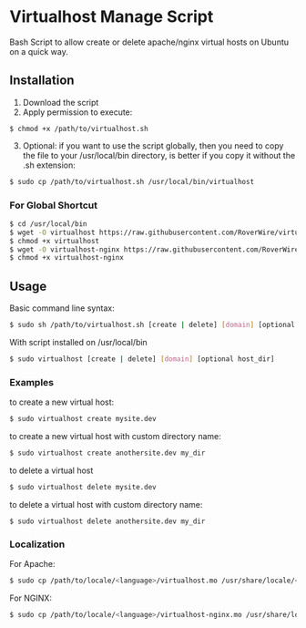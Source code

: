 Virtualhost Manage Script
===========

Bash Script to allow create or delete apache/nginx virtual hosts on Ubuntu on a quick way.

## Installation ##

1. Download the script
2. Apply permission to execute:

```
$ chmod +x /path/to/virtualhost.sh
```

3. Optional: if you want to use the script globally, then you need to copy the file to your /usr/local/bin directory, is better
if you copy it without the .sh extension:

```bash
$ sudo cp /path/to/virtualhost.sh /usr/local/bin/virtualhost
```

### For Global Shortcut ###

```bash
$ cd /usr/local/bin
$ wget -O virtualhost https://raw.githubusercontent.com/RoverWire/virtualhost/master/virtualhost.sh
$ chmod +x virtualhost
$ wget -O virtualhost-nginx https://raw.githubusercontent.com/RoverWire/virtualhost/master/virtualhost-nginx.sh
$ chmod +x virtualhost-nginx
```

## Usage ##

Basic command line syntax:

```bash
$ sudo sh /path/to/virtualhost.sh [create | delete] [domain] [optional host_dir]
```

With script installed on /usr/local/bin

```bash
$ sudo virtualhost [create | delete] [domain] [optional host_dir]
```

### Examples ###

to create a new virtual host:

```bash
$ sudo virtualhost create mysite.dev
```
to create a new virtual host with custom directory name:

```bash
$ sudo virtualhost create anothersite.dev my_dir
```
to delete a virtual host

```bash
$ sudo virtualhost delete mysite.dev
```

to delete a virtual host with custom directory name:

```
$ sudo virtualhost delete anothersite.dev my_dir
```
### Localization

For Apache:

```bash
$ sudo cp /path/to/locale/<language>/virtualhost.mo /usr/share/locale/<language>/LC_MESSAGES/
```

For NGINX:

```bash
$ sudo cp /path/to/locale/<language>/virtualhost-nginx.mo /usr/share/locale/<language>/LC_MESSAGES/
```
